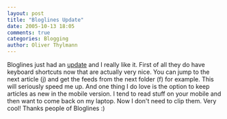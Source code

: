 ```yaml
---
layout: post
title: "Bloglines Update"
date: 2005-10-13 18:05
comments: true
categories: Blogging
author: Oliver Thylmann
---
```



Bloglines just had an [update](http://www.bloglines.com/about/news#90) and I really like it. First of all they do have keyboard shortcuts now that are actually very nice. You can jump to the next article (j) and get the feeds from the next folder (f) for example. This will seriously speed me up. And one thing I do love is the option to keep articles as new in the mobile version. I tend to read stuff on your mobile and then want to come back on my laptop. Now I don't need to clip them. Very cool! Thanks people of Bloglines :)


